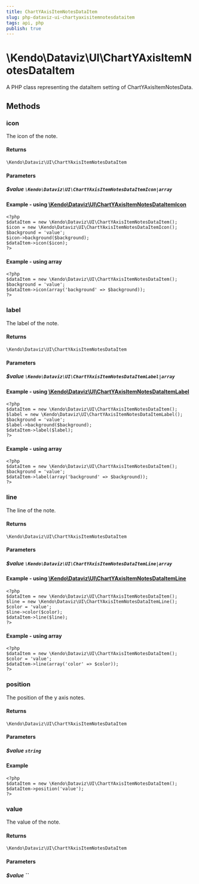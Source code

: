 ```yaml
---
title: ChartYAxisItemNotesDataItem
slug: php-dataviz-ui-chartyaxisitemnotesdataitem
tags: api, php
publish: true
---
```


# \Kendo\Dataviz\UI\ChartYAxisItemNotesDataItem

A PHP class representing the dataItem setting of ChartYAxisItemNotesData.


## Methods

### icon

The icon of the note.

#### Returns
`\Kendo\Dataviz\UI\ChartYAxisItemNotesDataItem`

#### Parameters

##### $value `\Kendo\Dataviz\UI\ChartYAxisItemNotesDataItemIcon|array`


#### Example - using [\Kendo\Dataviz\UI\ChartYAxisItemNotesDataItemIcon](/kendo-ui/api/wrappers/php/Kendo/Dataviz/UI/ChartYAxisItemNotesDataItemIcon)
    <?php
    $dataItem = new \Kendo\Dataviz\UI\ChartYAxisItemNotesDataItem();
    $icon = new \Kendo\Dataviz\UI\ChartYAxisItemNotesDataItemIcon();
    $background = 'value';
    $icon->background($background);
    $dataItem->icon($icon);
    ?>

#### Example - using array

    <?php
    $dataItem = new \Kendo\Dataviz\UI\ChartYAxisItemNotesDataItem();
    $background = 'value';
    $dataItem->icon(array('background' => $background));
    ?>

### label

The label of the note.

#### Returns
`\Kendo\Dataviz\UI\ChartYAxisItemNotesDataItem`

#### Parameters

##### $value `\Kendo\Dataviz\UI\ChartYAxisItemNotesDataItemLabel|array`


#### Example - using [\Kendo\Dataviz\UI\ChartYAxisItemNotesDataItemLabel](/kendo-ui/api/wrappers/php/Kendo/Dataviz/UI/ChartYAxisItemNotesDataItemLabel)
    <?php
    $dataItem = new \Kendo\Dataviz\UI\ChartYAxisItemNotesDataItem();
    $label = new \Kendo\Dataviz\UI\ChartYAxisItemNotesDataItemLabel();
    $background = 'value';
    $label->background($background);
    $dataItem->label($label);
    ?>

#### Example - using array

    <?php
    $dataItem = new \Kendo\Dataviz\UI\ChartYAxisItemNotesDataItem();
    $background = 'value';
    $dataItem->label(array('background' => $background));
    ?>

### line

The line of the note.

#### Returns
`\Kendo\Dataviz\UI\ChartYAxisItemNotesDataItem`

#### Parameters

##### $value `\Kendo\Dataviz\UI\ChartYAxisItemNotesDataItemLine|array`


#### Example - using [\Kendo\Dataviz\UI\ChartYAxisItemNotesDataItemLine](/kendo-ui/api/wrappers/php/Kendo/Dataviz/UI/ChartYAxisItemNotesDataItemLine)
    <?php
    $dataItem = new \Kendo\Dataviz\UI\ChartYAxisItemNotesDataItem();
    $line = new \Kendo\Dataviz\UI\ChartYAxisItemNotesDataItemLine();
    $color = 'value';
    $line->color($color);
    $dataItem->line($line);
    ?>

#### Example - using array

    <?php
    $dataItem = new \Kendo\Dataviz\UI\ChartYAxisItemNotesDataItem();
    $color = 'value';
    $dataItem->line(array('color' => $color));
    ?>

### position
The position of the y axis notes.

#### Returns
`\Kendo\Dataviz\UI\ChartYAxisItemNotesDataItem`

#### Parameters

##### $value `string`



#### Example 
    <?php
    $dataItem = new \Kendo\Dataviz\UI\ChartYAxisItemNotesDataItem();
    $dataItem->position('value');
    ?>

### value
The value of the note.

#### Returns
`\Kendo\Dataviz\UI\ChartYAxisItemNotesDataItem`

#### Parameters

##### $value ``



